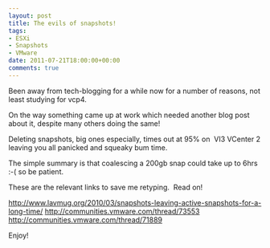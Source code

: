 ```yaml
---
layout: post
title: The evils of snapshots!
tags:
- ESXi
- Snapshots
- VMware
date: 2011-07-21T18:00:00+00:00
comments: true
---
```

Been away from tech-blogging for a while now for a number of reasons, not least studying for vcp4.

On the way something came up at work which needed another blog post about it, despite many others doing the same!

Deleting snapshots, big ones especially, times out at 95% on  VI3 VCenter 2 leaving you all panicked and squeaky bum time.

The simple summary is that coalescing a 200gb snap could take up to 6hrs :-( so be patient.

These are the relevant links to save me retyping.  Read on!

<a href="http://www.lavmug.org/2010/03/snapshots-leaving-active-snapshots-for-a-long-time/">http://www.lavmug.org/2010/03/snapshots-leaving-active-snapshots-for-a-long-time/
</a><a href="http://communities.vmware.com/thread/73553">http://communities.vmware.com/thread/73553
</a><a href="http://communities.vmware.com/thread/71889">http://communities.vmware.com/thread/71889</a>

Enjoy!

&nbsp;

&nbsp;

&nbsp;

&nbsp;

&nbsp;

&nbsp;
